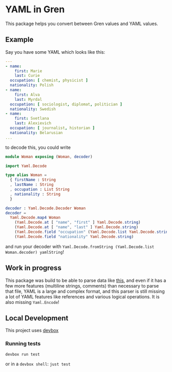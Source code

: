 # YAML in Gren

This package helps you convert between Gren values and YAML values.

## Example

Say you have some YAML which looks like this:

```yaml
---
- name:
    first: Marie
    last: Curie
  occupation: [ chemist, physicist ]
  nationality: Polish
- name:
    first: Alva
    last: Myrdal
  occupation: [ sociologist, diplomat, politician ]
  nationality: Swedish
- name:
    first: Svetlana
    last: Alexievich
  occupation: [ journalist, historian ]
  nationality: Belarusian
...  
```

to decode this, you could write

```elm
module Woman exposing (Woman, decoder)

import Yaml.Decode

type alias Woman =
  { firstName : String
  , lastName : String
  , occupation : List String
  , nationality : String
  }

decoder : Yaml.Decode.Decoder Woman
decoder =
  Yaml.Decode.map4 Woman
    (Yaml.Decode.at [ "name", "first" ] Yaml.Decode.string)
    (Yaml.Decode.at [ "name", "last" ] Yaml.Decode.string)
    (Yaml.Decode.field "occupation" (Yaml.Decode.list Yaml.Decode.string))
    (Yaml.Decode.field "nationality" Yaml.Decode.string)

```

and run your decoder with `Yaml.Decode.fromString (Yaml.Decode.list Woman.decoder) yamlString`!

## Work in progress

This package was build to be able to parse data like [this](https://github.com/unitedstates/congress-legislators/blob/master/legislators-current.yaml), and even if it has a few more features (multiline strings, comments) than necessary to parse that file, YAML is a large and complex format, and this parser is still missing a lot of YAML features like references and various logical operations.
It is also missing `Yaml.Encode`!

## Local Development

This project uses [devbox](https://www.jetify.com/devbox)

### Running tests

`devbox run test`

or in a `devbox shell`: `just test`
